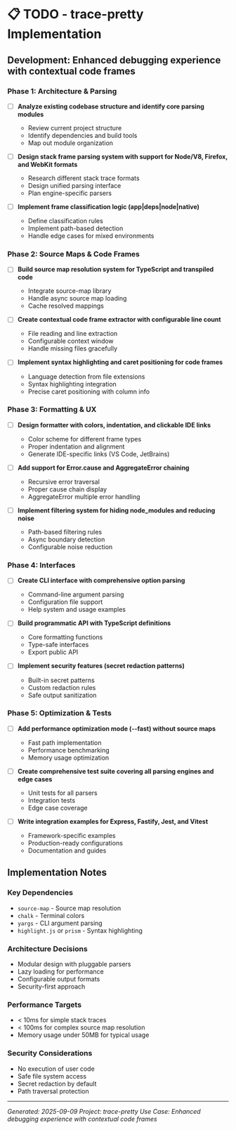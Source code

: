 # 📋 TODO - trace-pretty Implementation

## Development: Enhanced debugging experience with contextual code frames

### Phase 1: Architecture & Parsing
- [ ] **Analyze existing codebase structure and identify core parsing modules**
  - Review current project structure
  - Identify dependencies and build tools
  - Map out module organization

- [ ] **Design stack frame parsing system with support for Node/V8, Firefox, and WebKit formats**
  - Research different stack trace formats
  - Design unified parsing interface
  - Plan engine-specific parsers

- [ ] **Implement frame classification logic (app|deps|node|native)**
  - Define classification rules
  - Implement path-based detection
  - Handle edge cases for mixed environments

### Phase 2: Source Maps & Code Frames
- [ ] **Build source map resolution system for TypeScript and transpiled code**
  - Integrate source-map library
  - Handle async source map loading
  - Cache resolved mappings

- [ ] **Create contextual code frame extractor with configurable line count**
  - File reading and line extraction
  - Configurable context window
  - Handle missing files gracefully

- [ ] **Implement syntax highlighting and caret positioning for code frames**
  - Language detection from file extensions
  - Syntax highlighting integration
  - Precise caret positioning with column info

### Phase 3: Formatting & UX
- [ ] **Design formatter with colors, indentation, and clickable IDE links**
  - Color scheme for different frame types
  - Proper indentation and alignment
  - Generate IDE-specific links (VS Code, JetBrains)

- [ ] **Add support for Error.cause and AggregateError chaining**
  - Recursive error traversal
  - Proper cause chain display
  - AggregateError multiple error handling

- [ ] **Implement filtering system for hiding node_modules and reducing noise**
  - Path-based filtering rules
  - Async boundary detection
  - Configurable noise reduction

### Phase 4: Interfaces
- [ ] **Create CLI interface with comprehensive option parsing**
  - Command-line argument parsing
  - Configuration file support
  - Help system and usage examples

- [ ] **Build programmatic API with TypeScript definitions**
  - Core formatting functions
  - Type-safe interfaces
  - Export public API

- [ ] **Implement security features (secret redaction patterns)**
  - Built-in secret patterns
  - Custom redaction rules
  - Safe output sanitization

### Phase 5: Optimization & Tests
- [ ] **Add performance optimization mode (--fast) without source maps**
  - Fast path implementation
  - Performance benchmarking
  - Memory usage optimization

- [ ] **Create comprehensive test suite covering all parsing engines and edge cases**
  - Unit tests for all parsers
  - Integration tests
  - Edge case coverage

- [ ] **Write integration examples for Express, Fastify, Jest, and Vitest**
  - Framework-specific examples
  - Production-ready configurations
  - Documentation and guides

## Implementation Notes

### Key Dependencies
- `source-map` - Source map resolution
- `chalk` - Terminal colors
- `yargs` - CLI argument parsing
- `highlight.js` or `prism` - Syntax highlighting

### Architecture Decisions
- Modular design with pluggable parsers
- Lazy loading for performance
- Configurable output formats
- Security-first approach

### Performance Targets
- < 10ms for simple stack traces
- < 100ms for complex source map resolution
- Memory usage under 50MB for typical usage

### Security Considerations
- No execution of user code
- Safe file system access
- Secret redaction by default
- Path traversal protection

---

*Generated: 2025-09-09*
*Project: trace-pretty*
*Use Case: Enhanced debugging experience with contextual code frames*